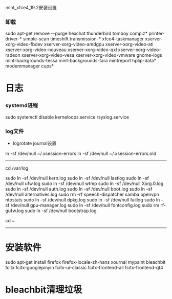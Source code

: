 mint_xfce4_19.2安装设置

### 卸载
sudo apt-get remove --purge hexchat thunderbird tomboy compiz* printer-driver-* simple-scan timeshift transmission-* xfce4-taskmanager xserver-xorg-video-fbdev xserver-xorg-video-amdgpu xserver-xorg-video-ati xserver-xorg-video-nouveau xserver-xorg-video-qxl xserver-xorg-video-radeon xserver-xorg-video-vesa xserver-xorg-video-vmware gnome-logs mint-backgrounds-tessa mint-backgrounds-tara mintreport hplip-data* modemmanager cups*

# 日志


### systemd进程
sudo systemctl disable kerneloops.service rsyslog.service 


### log文件
- logrotate journal设置


ln -sf /dev/null ~/.xsession-errors
ln -sf /dev/null ~/.xsession-errors.old



---
cd /var/log

sudo ln -sf /dev/null kern.log
sudo ln -sf /dev/null lastlog
sudo ln -sf /dev/null ufw.log
sudo ln -sf /dev/null wtmp
sudo ln -sf /dev/null Xorg.0.log
sudo ln -sf /dev/null auth.log
sudo ln -sf /dev/null boot.log
sudo ln -sf /dev/null alternatives.log
sudo rm -rf speech-dispatcher samba openvpn ntpstats
sudo ln -sf /dev/null dpkg.log
sudo ln -sf /dev/null faillog
sudo ln -sf /dev/null gpu-manager.log
sudo ln -sf /dev/null fontconfig.log
sudo rm rf- gufw.log
sudo ln -sf /dev/null bootstrap.log

cd ~

---

# 安装软件
sudo apt-get install firefox firefox-locale-zh-hans xournal mypaint bleachbit fcitx fcitx-googlepinyin fcitx-ui-classic fcitx-frontend-all fcitx-frontend-qt4

# bleachbit清理垃圾
